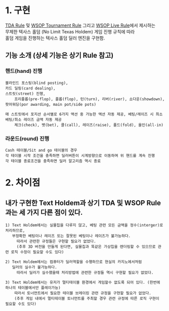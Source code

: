 # 1. 구현
[TDA Rule](https://www.dropbox.com/scl/fo/f7vqy37097o85tbu6dkgw/ANTjxd5_tA2l52pdZkKXPXY?e=2&preview=2022+Poker+TDA+Rules+Redlines+PDF+Longform+Vers+1.0.pdf&rlkey=f7625k2u3cv29p4bwe6x94njn&dl=0) 및 [WSOP Tournament Rule](https://www.wsop.com/2024/2024-WSOP-Tournament-Rules.pdf) 그리고 [WSOP Live Rule](https://www.wsop.com/2024/2024-WSOP-Live-Action-Rules.pdf)에서 제시하는  
무제한 텍사스 홀덤 (No Limit Texas Holdem) 게임 진행 규칙에 따라  
홀덤 게임을 진행하는 텍사스 홀덤 딜러 엔진을 구현함.  

## 기능 소개 (상세 기능은 상기 Rule 참고)
### 핸드(hand) 진행
    블라인드 포스팅(blind posting), 
    카드 딜링(card dealing),
    스트릿(street) 진행,
        프리플롭(pre-flop), 플롭(flop), 턴(turn), 리버(river), 쇼다운(showdown), 팟어워딩(por awarding, main pot/side pots)
    
    매 스트릿에서 포지션 순서별로 6가지 액션 중 가능한 액션 자동 제공, 베팅/레이즈 시 최소 베팅/최소 레이즈 금액 자동 제공
        체크(check), 벳(bet), 콜(call), 레이즈(raise), 폴드(fold), 올인(all-in)

### 라운드(round) 진행
    Cash 테이블/Sit and go 테이블의 경우 
    각 테이블 시작 조건을 충족하면 딜러버튼이 시계방향으로 이동하며 위 핸드를 계속 진행
    각 테이블 종료조건을 충족하면 딜러 알고리즘 역시 종료

# 2. 차이점
## 내가 구현한 Text Holdem과 상기 TDA 및 WSOP Rule과는 세 가지 다른 점이 있다.

    1) Text Holdem에서는 실물칩을 다루지 않고, 베팅 관련 모든 금액을 정수(interger)로 처리하므로,
       부정확한 베팅이나 레이즈 또는 잘못된 베팅이나 레이즈가 불가능하다.
         따라서 관련한 규정들은 구현할 필요가 없었다.
         (추후 3D 버전을 만들게 된다면, 실물칩과 똑같은 가상칩을 렌더링할 수 있으므로 관련 로직 수정이 필요할 수도 있다)  
    
    2) Text Holdem에서는 컴퓨터가 딜러역할을 수행하므로 현실의 카지노에서처럼
       딜러의 실수가 불가능하다.
         따라서 딜러가 실수했을때 처리방법에 관련한 규정들 역시 구현할 필요가 없었다.

    3) Text Holdem에서는 유저가 멀티테이블 환경에서 게임할수 없도록 되어 있다. (한번에 하나의 테이블에서만 플레이가능)
        따라서 토너먼트에서 필요한 테이블 브레이킹 관련 규정을 구현할 필요가 없었다.
        (추후 게임 내에서 멀티테이블 토너먼트를 주최할 경우 관련 규정에 따른 로직 구현이 필요할 수도 있다)

